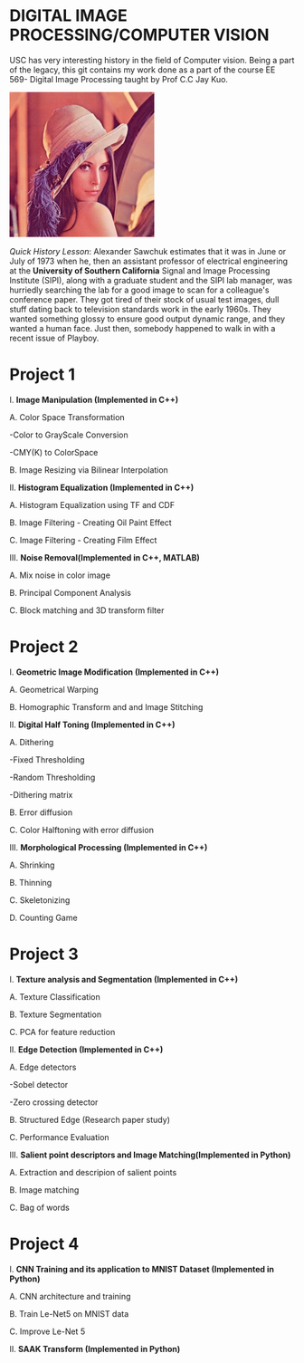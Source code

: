 # DIGITAL IMAGE PROCESSING/COMPUTER VISION

USC has very interesting history in the field of Computer vision. Being a part of the legacy, this git contains my work done as a part of the course EE 569- Digital Image Processing taught by Prof C.C Jay Kuo.

![alt text](https://github.com/GunjanJ23/DigitalImageProcessing/blob/master/lena.jpg)

*Quick History Lesson*: Alexander Sawchuk estimates that it was in June or July of 1973 when he, then an assistant professor of electrical engineering at the **University of Southern California** Signal and Image Processing Institute (SIPI), along with a graduate student and the SIPI lab manager, was hurriedly searching the lab for a good image to scan for a colleague's conference paper. They got tired of their stock of usual test images, dull stuff dating back to television standards work in the early 1960s. They wanted something glossy to ensure good output dynamic range, and they wanted a human face. Just then, somebody happened to walk in with a recent issue of Playboy.
  
# Project 1

I. **Image Manipulation (Implemented in C++)**

A. Color Space Transformation
   
   -Color to GrayScale Conversion
     
   -CMY(K) to ColorSpace
        
B. Image Resizing via Bilinear Interpolation
        
II. **Histogram Equalization (Implemented in C++)**

A. Histogram Equalization using TF and CDF

B. Image Filtering - Creating Oil Paint Effect

C. Image Filtering - Creating Film Effect

III. **Noise Removal(Implemented in C++, MATLAB)**

A. Mix noise in color image

B. Principal Component Analysis

C. Block matching and 3D transform filter

# Project 2

I. **Geometric Image Modification (Implemented in C++)**

A.  Geometrical Warping

B. Homographic Transform and and Image Stitching 
        
II. **Digital Half Toning (Implemented in C++)**

A. Dithering

  -Fixed Thresholding 
 
  -Random Thresholding
  
  -Dithering matrix 
    
B. Error diffusion

C. Color Halftoning with error diffusion

III. **Morphological Processing (Implemented in C++)**

A. Shrinking

B. Thinning 

C. Skeletonizing

D. Counting Game

# Project 3

I. **Texture analysis and Segmentation (Implemented in C++)**

A.  Texture Classification

B. Texture Segmentation

C. PCA for feature reduction

II. **Edge Detection (Implemented in C++)**

A. Edge detectors

 -Sobel detector
    
 -Zero crossing detector
    
B. Structured Edge (Research paper study)

C. Performance Evaluation

III. **Salient point descriptors and Image Matching(Implemented in Python)**

A. Extraction and descripion of salient points

B. Image matching

C. Bag of words

# Project 4

I. **CNN Training and its application to MNIST Dataset (Implemented in Python)**

A.  CNN architecture and training

B. Train Le-Net5 on MNIST data

C. Improve Le-Net 5

II. **SAAK Transform (Implemented in Python)**










